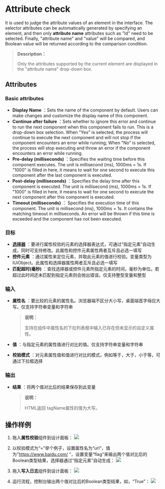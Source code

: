 # Attribute check

It is used to judge the attribute values of an element in the interface. The selector attributes can be automatically generated by specifying an element, and then only  **attribute name** attributes such as "Id" need to be selected. Finally, "attribute name" and "value" will be compared, and Boolean value will be returned according to the comparison condition.

<!--2020/11/16,PBI:16192,wangxin:点击[此处](../Appendix/SupportedAttribute.md?_v=v2020.4)查看桌面元素和Web元素所支持的属性集合-->
>**Description：**
>
>Only the attributes supported by the current element are displayed in the "attribute name" drop-down box.


## Attributes

### Basic attributes

- **Display Name** ：Sets the name of the component by default. Users can make changes and customize the display name of this component.
- **Continue after failure** ：Sets whether to ignore this error and continue to run the next component when this component fails to run. This is a drop-down box selection. When "Yes" is selected, the process will continue to execute the next component and will not stop if the component encounters an error while running; When "No" is selected,  the process will stop executing and throw an error if the component encounters an error while running.
- **Pre-delay (milliseconds)** ：Specifies the waiting time before this component executes. The unit is millisecond (ms), 1000ms = 1s. If "1000" is filled in here, it means to wait for one second to execute this component after the last component is executed. 
- **Post-delay (milliseconds)** ：Specifies the delay time after this component is executed. The unit is millisecond (ms), 1000ms = 1s. If "1000" is filled in here, it means to wait for one second to execute the next component after this component is executed.
- **Timeout (milliseconds)** ： Specifies the execution time of this component. The unit is millisecond (ms), 1000ms = 1s. It contains the matching timeout in milliseconds. An error will be thrown if this time is exceeded and the component has not been executed.

### 目标

- **[选择器](../Appendix/Selector.md?_v=v2020.4)** ：要进行属性校验的元素的选择器表达式，可通过“指定元素”自动生成，同时可支持修改。此属性和控件元素属性两者互斥且必选一填写
- **控件元素** ：通过属性来定位元素，并取此元素的值进行校验。变量类型为IUiObject。此属性和选择器属性两者互斥且必选一填写
- **匹配超时(毫秒)** ：查找选择器或控件元素所指定元素的时间，毫秒为单位。若超过此时间还未匹配到指定元素则会抛出错误。仅支持整型变量和整型

### 输入

- **属性名** ：要比较的元素的属性名。浏览器端不区分大小写，桌面端首字母应大写。仅支持字符串变量和字符串
  
  >**说明：**
  >
  >支持在组件中属性名的下拉列表框中输入已存在但未显示的自定义属性。

- **值** ：与指定元素的属性值进行对比的值。仅支持字符串变量和字符串
- **校验模式** ：对元素属性值和值进行对比的模式，例如等于，大于，小于等，可通过下拉框选择

### 输出

- **结果** ：将两个值对比后的结果保存到此变量

  >**说明：**
  >
  >HTML返回 tagName属性的值为大写。



## 操作样例
1. 拖入**属性校验**组件到设计面板：
![](https://docimages.blob.core.chinacloudapi.cn/images/Activities/attributeCheck-1.png)

2. 以校验模式为“=”举个例子，设置属性名为“url”，值为"https://www.baidu.com/ ”，设置变量“flag”来输出两个值对比后的Boolean类型结果，选择器通过“指定元素”自动生成：
![](https://docimages.blob.core.chinacloudapi.cn/images/Activities/attributeCheck-2.png)

3. 拖入**写入日志**组件到设计面板：
![](https://docimages.blob.core.chinacloudapi.cn/images/Activities/attributeCheck-3.png)

4. 运行流程，控制台输出两个值对比后的Boolean类型结果，如，“True”：
![](https://docimages.blob.core.chinacloudapi.cn/images/Activities/attributeCheck-4.png)




